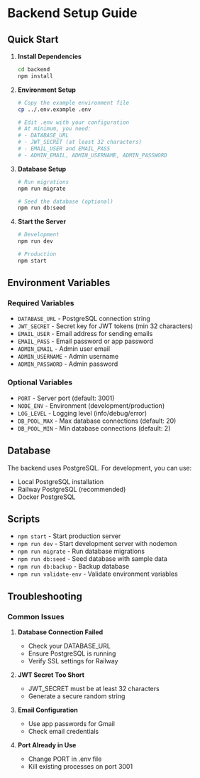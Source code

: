 # Backend Setup Guide

## Quick Start

1. **Install Dependencies**
   ```bash
   cd backend
   npm install
   ```

2. **Environment Setup**
   ```bash
   # Copy the example environment file
   cp ../.env.example .env
   
   # Edit .env with your configuration
   # At minimum, you need:
   # - DATABASE_URL
   # - JWT_SECRET (at least 32 characters)
   # - EMAIL_USER and EMAIL_PASS
   # - ADMIN_EMAIL, ADMIN_USERNAME, ADMIN_PASSWORD
   ```

3. **Database Setup**
   ```bash
   # Run migrations
   npm run migrate
   
   # Seed the database (optional)
   npm run db:seed
   ```

4. **Start the Server**
   ```bash
   # Development
   npm run dev
   
   # Production
   npm start
   ```

## Environment Variables

### Required Variables
- `DATABASE_URL` - PostgreSQL connection string
- `JWT_SECRET` - Secret key for JWT tokens (min 32 characters)
- `EMAIL_USER` - Email address for sending emails
- `EMAIL_PASS` - Email password or app password
- `ADMIN_EMAIL` - Admin user email
- `ADMIN_USERNAME` - Admin username
- `ADMIN_PASSWORD` - Admin password

### Optional Variables
- `PORT` - Server port (default: 3001)
- `NODE_ENV` - Environment (development/production)
- `LOG_LEVEL` - Logging level (info/debug/error)
- `DB_POOL_MAX` - Max database connections (default: 20)
- `DB_POOL_MIN` - Min database connections (default: 2)

## Database

The backend uses PostgreSQL. For development, you can use:
- Local PostgreSQL installation
- Railway PostgreSQL (recommended)
- Docker PostgreSQL

## Scripts

- `npm start` - Start production server
- `npm run dev` - Start development server with nodemon
- `npm run migrate` - Run database migrations
- `npm run db:seed` - Seed database with sample data
- `npm run db:backup` - Backup database
- `npm run validate-env` - Validate environment variables

## Troubleshooting

### Common Issues

1. **Database Connection Failed**
   - Check your DATABASE_URL
   - Ensure PostgreSQL is running
   - Verify SSL settings for Railway

2. **JWT Secret Too Short**
   - JWT_SECRET must be at least 32 characters
   - Generate a secure random string

3. **Email Configuration**
   - Use app passwords for Gmail
   - Check email credentials

4. **Port Already in Use**
   - Change PORT in .env file
   - Kill existing processes on port 3001
